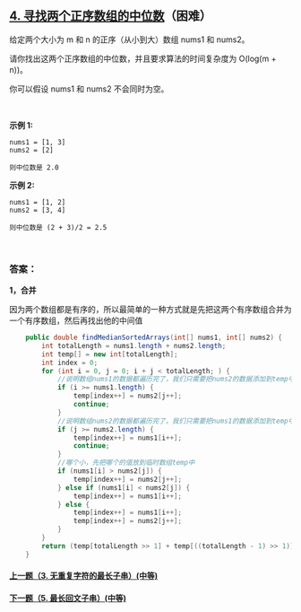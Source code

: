 ## [4. 寻找两个正序数组的中位数](https://leetcode-cn.com/problems/median-of-two-sorted-arrays/)（困难）

给定两个大小为 m 和 n 的正序（从小到大）数组 nums1 和 nums2。

请你找出这两个正序数组的中位数，并且要求算法的时间复杂度为 O(log(m + n))。

你可以假设 nums1 和 nums2 不会同时为空。

<br/>

**示例 1:**

```
nums1 = [1, 3]
nums2 = [2]

则中位数是 2.0
```

**示例 2:**

```
nums1 = [1, 2]
nums2 = [3, 4]

则中位数是 (2 + 3)/2 = 2.5
```

<br/>

### 答案：

**1，合并**

因为两个数组都是有序的，所以最简单的一种方式就是先把这两个有序数组合并为一个有序数组，然后再找出他的中间值

```java
    public double findMedianSortedArrays(int[] nums1, int[] nums2) {
        int totalLength = nums1.length + nums2.length;
        int temp[] = new int[totalLength];
        int index = 0;
        for (int i = 0, j = 0; i + j < totalLength; ) {
            //说明数组nums1的数据都遍历完了，我们只需要把nums2的数据添加到temp中即可
            if (i >= nums1.length) {
                temp[index++] = nums2[j++];
                continue;
            }
            //说明数组nums2的数据都遍历完了，我们只需要把nums1的数据添加到temp中即可
            if (j >= nums2.length) {
                temp[index++] = nums1[i++];
                continue;
            }
            //哪个小，先把哪个的值放到临时数组temp中
            if (nums1[i] > nums2[j]) {
                temp[index++] = nums2[j++];
            } else if (nums1[i] < nums2[j]) {
                temp[index++] = nums1[i++];
            } else {
                temp[index++] = nums1[i++];
                temp[index++] = nums2[j++];
            }
        }
        return (temp[totalLength >> 1] + temp[((totalLength - 1) >> 1)]) * .5;
    }
```



#### [上一题（3. 无重复字符的最长子串）(中等)](https://github.com/sdwwld/leetCode/blob/master/src/main/java/com/wld/java/leetcode/leetCode0003.md)

#### [下一题（5. 最长回文子串）(中等)](https://github.com/sdwwld/leetCode/blob/master/src/main/java/com/wld/java/leetcode/leetCode0005.md)
